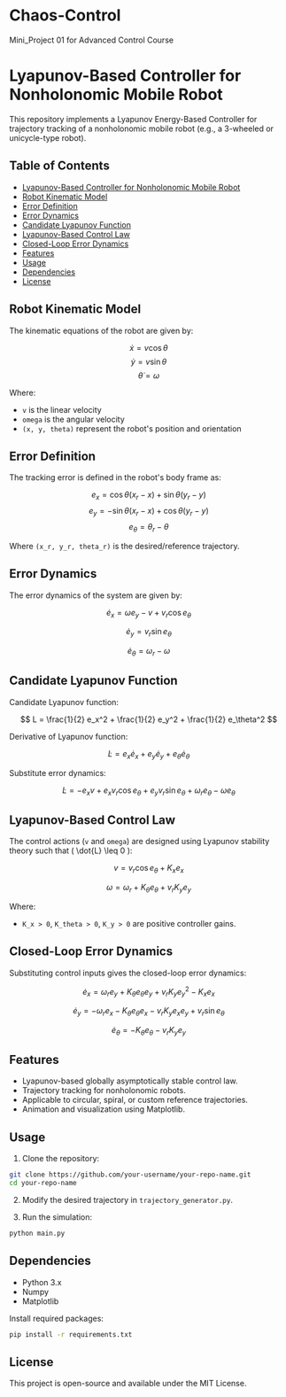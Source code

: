 # Chaos-Control
Mini_Project 01 for Advanced Control Course

# Lyapunov-Based Controller for Nonholonomic Mobile Robot

This repository implements a Lyapunov Energy-Based Controller for trajectory tracking of a nonholonomic mobile robot (e.g., a 3-wheeled or unicycle-type robot).

## Table of Contents
- [Lyapunov-Based Controller for Nonholonomic Mobile Robot](#lyapunov-based-controller-for-nonholonomic-mobile-robot)
- [Robot Kinematic Model](#robot-kinematic-model)
- [Error Definition](#error-definition)
- [Error Dynamics](#error-dynamics)
- [Candidate Lyapunov Function](#candidate-lyapunov-function)
- [Lyapunov-Based Control Law](#lyapunov-based-control-law)
- [Closed-Loop Error Dynamics](#closed-loop-error-dynamics)
- [Features](#features)
- [Usage](#usage)
- [Dependencies](#dependencies)
- [License](#license)

## Robot Kinematic Model

The kinematic equations of the robot are given by:

$$
\dot{x} = v \cos \theta
$$
$$
\dot{y} = v \sin \theta
$$
$$
\dot{\theta} = \omega
$$

Where:
- `v` is the linear velocity
- `omega` is the angular velocity
- `(x, y, theta)` represent the robot's position and orientation

## Error Definition

The tracking error is defined in the robot's body frame as:

$$
e_x = \cos \theta (x_r - x) + \sin \theta (y_r - y)
$$
$$
e_y = -\sin \theta (x_r - x) + \cos \theta (y_r - y)
$$
$$
e_\theta = \theta_r - \theta
$$

Where `(x_r, y_r, theta_r)` is the desired/reference trajectory.

## Error Dynamics

The error dynamics of the system are given by:


$$ 
\dot{e}_x = \omega e_y - v + v_r \cos{e_\theta} 
$$

$$
\dot{e}_y = v_r \sin{e_\theta}
$$

$$
\dot{e}_\theta = \omega_r - \omega
$$

## Candidate Lyapunov Function

Candidate Lyapunov function:

$$
L = \frac{1}{2} e_x^2 + \frac{1}{2} e_y^2 + \frac{1}{2} e_\theta^2
$$

Derivative of Lyapunov function:

$$
\dot{L} = e_x \dot{e}_x + e_y \dot{e}_y + e_\theta \dot{e}_\theta
$$

Substitute error dynamics:

$$
\dot{L} = -e_x v + e_x v_r \cos e_\theta + e_y v_r \sin e_\theta + \omega_r e_\theta - \omega e_\theta
$$

## Lyapunov-Based Control Law

The control actions (`v` and `omega`) are designed using Lyapunov stability theory such that \( \dot{L} \leq 0 \):

$$
v = v_r \cos e_\theta + K_x e_x
$$

$$
\omega = \omega_r + K_\theta e_\theta + v_r K_y e_y
$$

Where:
- `K_x > 0`, `K_theta > 0`, `K_y > 0` are positive controller gains.

## Closed-Loop Error Dynamics

Substituting control inputs gives the closed-loop error dynamics:

$$
\dot{e}_x = \omega_r e_y + K_\theta e_\theta e_y + v_r K_y e_y^2 - K_x e_x
$$

$$
\dot{e}_y = -\omega_r e_x - K_\theta e_\theta e_x - v_r K_y e_x e_y + v_r \sin e_\theta
$$

$$
\dot{e}_\theta = -K_\theta e_\theta - v_r K_y e_y
$$

## Features

- Lyapunov-based globally asymptotically stable control law.
- Trajectory tracking for nonholonomic robots.
- Applicable to circular, spiral, or custom reference trajectories.
- Animation and visualization using Matplotlib.

## Usage

1. Clone the repository:

```bash
git clone https://github.com/your-username/your-repo-name.git
cd your-repo-name
```

2. Modify the desired trajectory in `trajectory_generator.py`.

3. Run the simulation:

```bash
python main.py
```

## Dependencies

- Python 3.x
- Numpy
- Matplotlib

Install required packages:

```bash
pip install -r requirements.txt
```

## License

This project is open-source and available under the MIT License.
